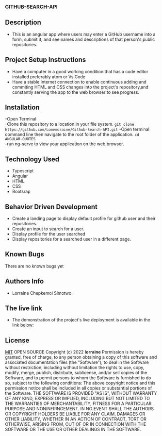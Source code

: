 ### GITHUB-SEARCH-API

## Description 
* This is an angular app where users may enter a GitHub username into a form, submit it, and see names and descriptions of that person's public repositories.
## Project Setup Instructions
* Have a computer in a good working  condition that has a code editor installed preferably atom or Vs Code
* Have a stable internet connection to enable continuous adding and commiting HTML and CSS changes into the project's repository,and constantly serving the app to the web browser to see progress. 

## Installation 
-Open Terminal  
-Clone this repository to a location in your file system.
 ```git clone https://github.com/Lomemoraine/Github-Search-API.git```
-Open terminal command line then navigate to the root folder of the application.
```cd ANGULAR-QUOTES```   
-run ng-serve to view your application on the web browser.
## Technology Used
* Typescript
* Angular
* HTML 
* CSS
* Bootsrap
## Behavior Driven Development
* Create a landing page to display default profile for github user and their repositories.
* Create an input to search for a user.
* Display profile for the user searched
* Display repositories for a searched user in a different page.

## Known Bugs
There are no known bugs yet
## Authors Info
* Lorraine Chepkemoi Simotwo.
## The live link
* The demonstration of the project's live deployment is available in the link below:
 []()
## License
[MIT](https://choosealicense.com/licenses/mit/)
OPEN SOURCE
Copyright (c) 2022 **lorraine**
Permission is hereby granted, free of charge, to any person obtaining a copy
of this software and associated documentation files (the "Software"), to deal
in the Software without restriction, including without limitation the rights
to use, copy, modify, merge, publish, distribute, sublicense, and/or sell
copies of the Software, and to permit persons to whom the Software is
furnished to do so, subject to the following conditions:
The above copyright notice and this permission notice shall be included in all
copies or substantial portions of the Software.
THE SOFTWARE IS PROVIDED "AS IS", WITHOUT WARRANTY OF ANY KIND, EXPRESS OR
IMPLIED, INCLUDING BUT NOT LIMITED TO THE WARRANTIES OF MERCHANTABILITY,
FITNESS FOR A PARTICULAR PURPOSE AND NONINFRINGEMENT. IN NO EVENT SHALL THE
AUTHORS OR COPYRIGHT HOLDERS BE LIABLE FOR ANY CLAIM, DAMAGES OR OTHER
LIABILITY, WHETHER IN AN ACTION OF CONTRACT, TORT OR OTHERWISE, ARISING FROM,
OUT OF OR IN CONNECTION WITH THE SOFTWARE OR THE USE OR OTHER DEALINGS IN THE
SOFTWARE.